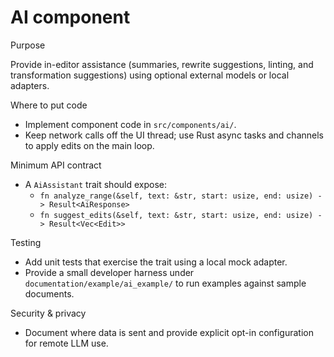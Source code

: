 # AI component

Purpose

Provide in-editor assistance (summaries, rewrite suggestions, linting, and transformation suggestions) using optional external models or local adapters.

Where to put code

- Implement component code in `src/components/ai/`.
- Keep network calls off the UI thread; use Rust async tasks and channels to apply edits on the main loop.

Minimum API contract

- A `AiAssistant` trait should expose:
  - `fn analyze_range(&self, text: &str, start: usize, end: usize) -> Result<AiResponse>`
  - `fn suggest_edits(&self, text: &str, start: usize, end: usize) -> Result<Vec<Edit>>`

Testing

- Add unit tests that exercise the trait using a local mock adapter.
- Provide a small developer harness under `documentation/example/ai_example/` to run examples against sample documents.

Security & privacy

- Document where data is sent and provide explicit opt-in configuration for remote LLM use.
